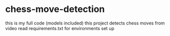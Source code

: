 ﻿# chess-move-detection
this is my full code (models included)
this project detects chess moves from video
read requirements.txt for environments set up

